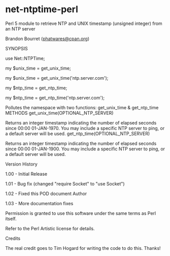 # net-ntptime-perl
Perl 5 module to retrieve NTP and UNIX timestamp (unsigned integer) from an NTP server

Brandon Bourret (phatwares@cpan.org)

SYNOPSIS

use Net::NTPTime;

my $unix_time = get_unix_time;

my $unix_time = get_unix_time('ntp.server.com');

my $ntp_time = get_ntp_time;

my $ntp_time = get_ntp_time('ntp.server.com');

Pollutes the namespace with two functions: get_unix_time & get_ntp_time
METHODS
get_unix_time(OPTIONAL_NTP_SERVER)

Returns an integer timestamp indicating the number of elapsed seconds since 00:00 01-JAN-1970. You may include a specific NTP server to ping, or a default server will be used.
get_ntp_time(OPTIONAL_NTP_SERVER)

Returns an integer timestamp indicating the number of elapsed seconds since 00:00 01-JAN-1900. You may include a specific NTP server to ping, or a default server will be used.

Version History

1.00 - Initial Release

1.01 - Bug fix (changed "require Socket" to "use Socket")

1.02 - Fixed this POD document
Author

1.03 - More documentation fixes

Permission is granted to use this software under the same terms as Perl itself.

Refer to the Perl Artistic license for details.

Credits

The real credit goes to Tim Hogard for writing the code to do this. Thanks!
